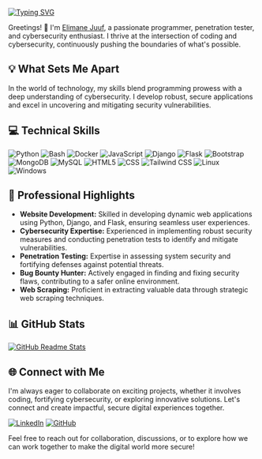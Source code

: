 [![Typing SVG](https://readme-typing-svg.herokuapp.com?font=Fira+Code&weight=600&size=31&multiline=true&width=800&height=100&lines=👨‍💻+Programmer+%7C+%F0%9F%8C%90+Cybersecurity+Enthusiast+%7C+;%F0%9F%94%8D+Penetration+Tester+%26+Bug+Bounty+Hunter)](https://git.io/typing-svg)

Greetings! 👋 I'm [Elimane Juuf](https://www.linkedin.com/in/elimane-diouf-a1ba13267/), a passionate programmer, penetration tester, and cybersecurity enthusiast. I thrive at the intersection of coding and cybersecurity, continuously pushing the boundaries of what's possible.

## 💡 What Sets Me Apart

In the world of technology, my skills blend programming prowess with a deep understanding of cybersecurity. I develop robust, secure applications and excel in uncovering and mitigating security vulnerabilities.

## 💻 Technical Skills

![Python](https://img.shields.io/badge/Python-3776AB.svg?logo=python&logoColor=white)
![Bash](https://img.shields.io/badge/Bash-121011.svg?logo=gnu-bash&logoColor=white)
![Docker](https://img.shields.io/badge/Docker-2496ED.svg?logo=docker&logoColor=white)
![JavaScript](https://img.shields.io/badge/JavaScript-F7DF1E.svg?logo=javascript&logoColor=black)
![Django](https://img.shields.io/badge/Django-092E20.svg?logo=django&logoColor=white)
![Flask](https://img.shields.io/badge/Flask-000000.svg?logo=flask&logoColor=white)
![Bootstrap](https://img.shields.io/badge/Bootstrap-7952B3.svg?logo=bootstrap&logoColor=white)
![MongoDB](https://img.shields.io/badge/MongoDB-47A248.svg?logo=mongodb&logoColor=white)
![MySQL](https://img.shields.io/badge/MySQL-4479A1.svg?logo=mysql&logoColor=white)
![HTML5](https://img.shields.io/badge/HTML5-E34F26.svg?logo=html5&logoColor=white)
![CSS](https://img.shields.io/badge/CSS-1572B6.svg?logo=css3&logoColor=white)
![Tailwind CSS](https://img.shields.io/badge/Tailwind_CSS-38B2AC.svg?logo=tailwind-css&logoColor=white)
![Linux](https://img.shields.io/badge/Linux-FCC624.svg?logo=linux&logoColor=white)
![Windows](https://img.shields.io/badge/Windows-0078D6.svg?logo=windows&logoColor=white)

## 🚀 Professional Highlights

- **Website Development:** Skilled in developing dynamic web applications using Python, Django, and Flask, ensuring seamless user experiences.
- **Cybersecurity Expertise:** Experienced in implementing robust security measures and conducting penetration tests to identify and mitigate vulnerabilities.
- **Penetration Testing:** Expertise in assessing system security and fortifying defenses against potential threats.
- **Bug Bounty Hunter:** Actively engaged in finding and fixing security flaws, contributing to a safer online environment.
- **Web Scraping:** Proficient in extracting valuable data through strategic web scraping techniques.

## 📊 GitHub Stats

[![GitHub Readme Stats](https://github-readme-stats.vercel.app/api?username=jusot99&show_icons=true&theme=dark)](https://github.com/jusot99)

## 🌐 Connect with Me

I'm always eager to collaborate on exciting projects, whether it involves coding, fortifying cybersecurity, or exploring innovative solutions. Let's connect and create impactful, secure digital experiences together.

[![LinkedIn](https://img.shields.io/badge/LinkedIn-0077B5.svg?logo=linkedin&logoColor=white)](https://www.linkedin.com/in/elimane-diouf-a1ba13267/)
[![GitHub](https://img.shields.io/badge/GitHub-181717.svg?logo=github&logoColor=white)](https://github.com/jusot99)

Feel free to reach out for collaboration, discussions, or to explore how we can work together to make the digital world more secure!
